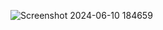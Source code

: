 ![Screenshot 2024-06-10 184659](https://github.com/divyanshu1810/champ_693/assets/91051053/25e1004c-7e5b-4fc7-a944-296f08a67763)
